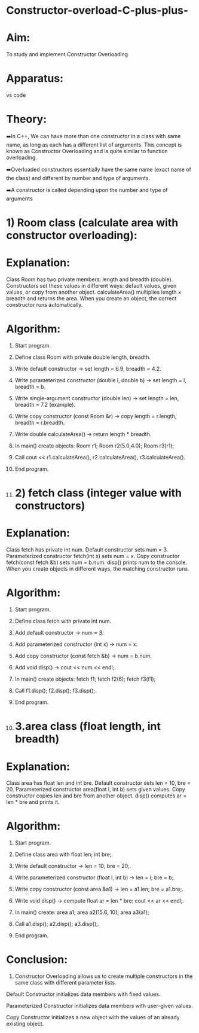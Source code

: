 # Constructor-overload-C-plus-plus-

# Aim: 
To study and implement Constructor Overloading

# Apparatus:
vs code 

# Theory:

➡️In C++, We can have more than one constructor in a class with same name, as long as each has a different list of arguments. This concept is known as Constructor Overloading and is quite similar to function overloading.

➡️Overloaded constructors essentially have the same name (exact name of the class) and different by number and type of arguments.

➡️A constructor is called depending upon the number and type of arguments

# 1) Room class (calculate area with constructor overloading):

# Explanation:
Class Room has two private members: length and breadth (double).
Constructors set these values in different ways: default values, given values, or copy from another object.
calculateArea() multiplies length × breadth and returns the area.
When you create an object, the correct constructor runs automatically.


# Algorithm:

1. Start program.


2. Define class Room with private double length, breadth.


3. Write default constructor → set length = 6.9, breadth = 4.2.


4. Write parameterized constructor (double l, double b) → set length = l, breadth = b.


5. Write single-argument constructor (double len) → set length = len, breadth = 7.2 (example).


6. Write copy constructor (const Room &r) → copy length = r.length, breadth = r.breadth.


7. Write double calculateArea() → return length * breadth.


8. In main() create objects: Room r1; Room r2(5.0,4.0); Room r3(r1);


9. Call cout << r1.calculateArea(), r2.calculateArea(), r3.calculateArea().


10. End program.

11. # 2) fetch class (integer value with constructors)

# Explanation:
Class fetch has private int num.
Default constructor sets num = 3.
Parameterized constructor fetch(int x) sets num = x.
Copy constructor fetch(const fetch &b) sets num = b.num.
disp() prints num to the console.
When you create objects in different ways, the matching constructor runs.

# Algorithm:

1. Start program.


2. Define class fetch with private int num.


3. Add default constructor → num = 3.


4. Add parameterized constructor (int x) → num = x.


5. Add copy constructor (const fetch &b) → num = b.num.


6. Add void disp() → cout << num << endl;.


7. In main() create objects: fetch f1; fetch f2(6); fetch f3(f1);


8. Call f1.disp(); f2.disp(); f3.disp();.


9. End program.

10. # 3.area class (float length, int breadth)

# Explanation:

Class area has float len and int bre.
Default constructor sets len = 10, bre = 20.
Parameterized constructor area(float l, int b) sets given values.
Copy constructor copies len and bre from another object.
disp() computes ar = len * bre and prints it.

# Algorithm:

1. Start program.


2. Define class area with float len; int bre;.


3. Write default constructor → len = 10; bre = 20;.


4. Write parameterized constructor (float l, int b) → len = l; bre = b;.


5. Write copy constructor (const area &a1) → len = a1.len; bre = a1.bre;.


6. Write void disp() → compute float ar = len * bre; cout << ar << endl;.


7. In main() create: area a1; area a2(15.6, 10); area a3(a1);


8. Call a1.disp(); a2.disp(); a3.disp();.


9. End program.

# Conclusion:

1. Constructor Overloading allows us to create multiple constructors in the same class with different parameter lists.

Default Constructor initializes data members with fixed values.

Parameterized Constructor initializes data members with user-given values.

Copy Constructor initializes a new object with the values of an already existing object.


